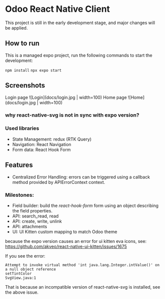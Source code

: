 # Odoo React Native Client
This project is still in the early development stage, and major changes will be applied.

## How to run
This is a managed expo project, run the following commands to start the development:

`npm install`
`npx expo start`

## Screenshots
Login page
![Login](docs/login.jpg | width=100)
Home page
![Home](docs/login.jpg | width=100)


### why react-native-svg is not in sync with expo version?

### Used libraries
* State Management: redux (RTK Query)
* Navigation: React Navigation
* Form data: React Hook Form

## Features
* Centralized Error Handling: errors can be triggered using a callback method provided by APIErrorContext context.

### Milestones:
* Field builder: build the _react-hook-form_ form using an object describing the field properties.
* API: search_read, read
* API: create, write, unlink
* API: attachments
* UI: UI Kitten custom mapping to match Odoo theme

because the expo version causes an error for ui kitten eva icons, see: https://github.com/akveo/react-native-ui-kitten/issues/1675

If you see the error:
```
Attempt to invoke virtual method 'int java.lang.Integer.intValue()' on a null object reference
setTintColor
SvgView.java:1
```
That is because an incompatible version of react-native-svg is installed, see the above issue.
